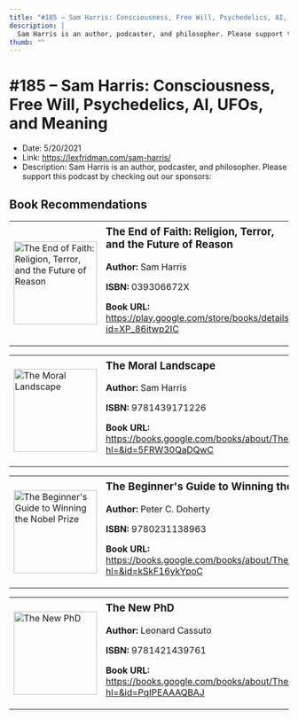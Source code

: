 ```yaml
---
title: "#185 – Sam Harris: Consciousness, Free Will, Psychedelics, AI, UFOs, and Meaning"
description: |
  Sam Harris is an author, podcaster, and philosopher. Please support this podcast by checking out our sponsors:"
thumb: ""
---
```


# #185 – Sam Harris: Consciousness, Free Will, Psychedelics, AI, UFOs, and Meaning

  - Date: 5/20/2021
  - Link: https://lexfridman.com/sam-harris/
  - Description: Sam Harris is an author, podcaster, and philosopher. Please support this podcast by checking out our sponsors:

## Book Recommendations

<table style="border: none;"><tr style="border: none;"><td style="border: none;"><img src="https://books.google.com/books/content?id=XP_86itwp2IC&printsec=frontcover&img=1&zoom=1&edge=curl&source=gbs_api" alt="The End of Faith: Religion, Terror, and the Future of Reason" width="150" style="vertical-align: top;"></td><td style="border: none; vertical-align: top;"><h3 style='margin-top: 5'>The End of Faith: Religion, Terror, and the Future of Reason</h3><p><strong>Author:</strong> Sam Harris</p><p><strong>ISBN:</strong> 039306672X</p><p><strong>Book URL:</strong> <a href="https://play.google.com/store/books/details?id=XP_86itwp2IC">https://play.google.com/store/books/details?id=XP_86itwp2IC</a></p></td></tr></table>
<table style="border: none;"><tr style="border: none;"><td style="border: none;"><img src="https://books.google.com/books/content?id=5FRW30QaDQwC&printsec=frontcover&img=1&zoom=1&edge=curl&source=gbs_api" alt="The Moral Landscape" width="150" style="vertical-align: top;"></td><td style="border: none; vertical-align: top;"><h3 style='margin-top: 5'>The Moral Landscape</h3><p><strong>Author:</strong> Sam Harris</p><p><strong>ISBN:</strong> 9781439171226</p><p><strong>Book URL:</strong> <a href="https://books.google.com/books/about/The_Moral_Landscape.html?hl=&id=5FRW30QaDQwC">https://books.google.com/books/about/The_Moral_Landscape.html?hl=&id=5FRW30QaDQwC</a></p></td></tr></table>
<table style="border: none;"><tr style="border: none;"><td style="border: none;"><img src="https://books.google.com/books/content?id=kSkF16ykYpoC&printsec=frontcover&img=1&zoom=1&edge=curl&source=gbs_api" alt="The Beginner's Guide to Winning the Nobel Prize" width="150" style="vertical-align: top;"></td><td style="border: none; vertical-align: top;"><h3 style='margin-top: 5'>The Beginner's Guide to Winning the Nobel Prize</h3><p><strong>Author:</strong> Peter C. Doherty</p><p><strong>ISBN:</strong> 9780231138963</p><p><strong>Book URL:</strong> <a href="https://books.google.com/books/about/The_Beginner_s_Guide_to_Winning_the_Nobe.html?hl=&id=kSkF16ykYpoC">https://books.google.com/books/about/The_Beginner_s_Guide_to_Winning_the_Nobe.html?hl=&id=kSkF16ykYpoC</a></p></td></tr></table>
<table style="border: none;"><tr style="border: none;"><td style="border: none;"><img src="https://books.google.com/books/content?id=PqIPEAAAQBAJ&printsec=frontcover&img=1&zoom=1&edge=curl&source=gbs_api" alt="The New PhD" width="150" style="vertical-align: top;"></td><td style="border: none; vertical-align: top;"><h3 style='margin-top: 5'>The New PhD</h3><p><strong>Author:</strong> Leonard Cassuto</p><p><strong>ISBN:</strong> 9781421439761</p><p><strong>Book URL:</strong> <a href="https://books.google.com/books/about/The_New_PhD.html?hl=&id=PqIPEAAAQBAJ">https://books.google.com/books/about/The_New_PhD.html?hl=&id=PqIPEAAAQBAJ</a></p></td></tr></table>
